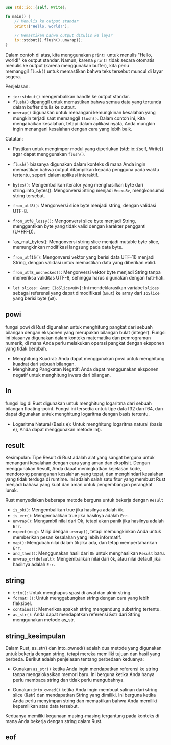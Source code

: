 ```rust
use std::io::{self, Write};

fn main() {
    // Menulis ke output standar
    print!("Hello, world!");
    
    // Memastikan bahwa output ditulis ke layar
    io::stdout().flush().unwrap();
}
```
Dalam contoh di atas, kita menggunakan `print!` untuk menulis "Hello, world!" ke output standar. Namun, karena `print!` tidak secara otomatis menulis ke output (karena menggunakan buffer), kita perlu memanggil `flush()` untuk memastikan bahwa teks tersebut muncul di layar segera.

Penjelasan:
* `io::stdout()` mengembalikan handle ke output standar.
* `flush()` dipanggil untuk memastikan bahwa semua data yang tertunda dalam buffer ditulis ke output.
* `unwrap()` digunakan untuk menangani kemungkinan kesalahan yang mungkin terjadi saat memanggil `flush()`. Dalam contoh ini, kita mengabaikan kesalahan, tetapi dalam aplikasi nyata, Anda mungkin ingin menangani kesalahan dengan cara yang lebih baik.

Catatan:
* Pastikan untuk mengimpor modul yang diperlukan (std::io::{self, Write}) agar dapat menggunakan `flush()`.
* `flush()` biasanya digunakan dalam konteks di mana Anda ingin memastikan bahwa output ditampilkan kepada pengguna pada waktu tertentu, seperti dalam aplikasi interaktif.

* `bytes()`: Mengembalikan iterator yang menghasilkan byte dari string.into_bytes(): Mengonversi String menjadi `Vec<u8>`, mengkonsumsi string tersebut.
* `from_utf8()`: Mengonversi slice byte menjadi string, dengan validasi UTF-8.
* `from_utf8_lossy()`: Mengonversi slice byte menjadi String, menggantikan byte yang tidak valid dengan karakter pengganti (U+FFFD).
* `as_mut_bytes(): Mengonversi string slice menjadi mutable byte slice, memungkinkan modifikasi langsung pada data byte.
* `from_utf16()`: Mengonversi vektor yang berisi data UTF-16 menjadi String, dengan validasi untuk memastikan data yang diberikan valid.
* `from_utf8_unchecked()`: Mengonversi vektor byte menjadi String tanpa memeriksa validitas UTF-8, sehingga harus digunakan dengan hati-hati.
* `let slices: &mut [IoSlice<u8>]`: Ini mendeklarasikan variabel `slices` sebagai referensi yang dapat dimodifikasi (`&mut`) ke array dari `IoSlice` yang berisi byte (`u8`).

## powi
fungsi powi di Rust digunakan untuk menghitung pangkat dari sebuah bilangan dengan eksponen yang merupakan bilangan bulat (integer). Fungsi ini biasanya digunakan dalam konteks matematika dan pemrograman numerik, di mana Anda perlu melakukan operasi pangkat dengan eksponen yang tidak berubah.
* Menghitung Kuadrat: Anda dapat menggunakan powi untuk menghitung kuadrat dari sebuah bilangan.
* Menghitung Pangkatan Negatif: Anda dapat menggunakan eksponen negatif untuk menghitung invers dari bilangan.


## ln
fungsi log di Rust digunakan untuk menghitung logaritma dari sebuah bilangan floating-point. Fungsi ini tersedia untuk tipe data f32 dan f64, dan dapat digunakan untuk menghitung logaritma dengan basis tertentu.
* Logaritma Natural (Basis e): Untuk menghitung logaritma natural (basis e), Anda dapat menggunakan metode ln().


## result
Kesimpulan: Tipe Result di Rust adalah alat yang sangat berguna untuk menangani kesalahan dengan cara yang aman dan eksplisit. Dengan menggunakan Result, Anda dapat meningkatkan kejelasan kode, mendorong penanganan kesalahan yang tepat, dan menghindari kesalahan yang tidak terduga di runtime. Ini adalah salah satu fitur yang membuat Rust menjadi bahasa yang kuat dan aman untuk pengembangan perangkat lunak.

Rust menyediakan beberapa metode berguna untuk bekerja dengan `Result`
* `is_ok()`: Mengembalikan true jika hasilnya adalah `Ok`.
* `is_err()`: Mengembalikan true jika hasilnya adalah `Err`.
* `unwrap()`: Mengambil nilai dari Ok, tetapi akan panik jika hasilnya adalah `Err`.
* `expect(msg)`: Mirip dengan `unwrap()`, tetapi memungkinkan Anda untuk memberikan pesan kesalahan yang lebih informatif.
* `map()`: Mengubah nilai dalam `Ok` jika ada, dan tetap mempertahankan `Err`.
* `and_then()`: Menggunakan hasil dari `Ok` untuk menghasilkan `Result` baru.
* `unwrap_or(default)`: Mengembalikan nilai dari `Ok`, atau nilai default jika hasilnya adalah `Err`.


## string
* `trim()`: Untuk menghapus spasi di awal dan akhir string.
* `format!()`: Untuk menggabungkan string dengan cara yang lebih fleksibel.
* `contains()`: Memeriksa apakah string mengandung substring tertentu.
* `as_str()`: Anda dapat mendapatkan referensi &str dari String menggunakan metode as_str.


## string_kesimpulan
Dalam Rust, as_str() dan into_owned() adalah dua metode yang digunakan untuk bekerja dengan string, tetapi mereka memiliki tujuan dan hasil yang berbeda. Berikut adalah penjelasan tentang perbedaan keduanya:

* Gunakan `as_str()` ketika Anda ingin mendapatkan referensi ke string tanpa mengalokasikan memori baru. Ini berguna ketika Anda hanya perlu membaca string dan tidak perlu mengubahnya.

* Gunakan `into_owned()` ketika Anda ingin membuat salinan dari string slice (&str) dan mendapatkan String yang dimiliki. Ini berguna ketika Anda perlu menyimpan string dan memastikan bahwa Anda memiliki kepemilikan atas data tersebut.

Keduanya memiliki kegunaan masing-masing tergantung pada konteks di mana Anda bekerja dengan string dalam Rust.









## eof
